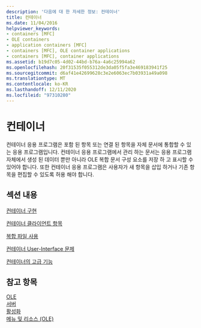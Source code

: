 ```yaml
---
description: '다음에 대 한 자세한 정보: 컨테이너'
title: 컨테이너
ms.date: 11/04/2016
helpviewer_keywords:
- containers [MFC]
- OLE containers
- application containers [MFC]
- containers [MFC], OLE container applications
- containers [MFC], container applications
ms.assetid: b19d7c05-4d02-44bd-b76a-4a6c25994a62
ms.openlocfilehash: 20f31535f055312de3da05f5fa3e469183941f25
ms.sourcegitcommit: d6af41e42699628c3e2e6063ec7b03931a49a098
ms.translationtype: MT
ms.contentlocale: ko-KR
ms.lasthandoff: 12/11/2020
ms.locfileid: "97310280"
---
```

# <a name="containers"></a>컨테이너

컨테이너 응용 프로그램은 포함 된 항목 또는 연결 된 항목을 자체 문서에 통합할 수 있는 응용 프로그램입니다. 컨테이너 응용 프로그램에서 관리 하는 문서는 응용 프로그램 자체에서 생성 된 데이터 뿐만 아니라 OLE 복합 문서 구성 요소를 저장 하 고 표시할 수 있어야 합니다. 또한 컨테이너 응용 프로그램은 사용자가 새 항목을 삽입 하거나 기존 항목을 편집할 수 있도록 허용 해야 합니다.

## <a name="in-this-section"></a>섹션 내용

[컨테이너 구현](containers-implementing-a-container.md)

[컨테이너 클라이언트 항목](containers-client-items.md)

[복합 파일 사용](containers-compound-files.md)

[컨테이너 User-Interface 문제](containers-user-interface-issues.md)

[컨테이너의 고급 기능](containers-advanced-features.md)

## <a name="see-also"></a>참고 항목

[OLE](ole-in-mfc.md)<br/>
[서버](servers.md)<br/>
[활성화](activation-cpp.md)<br/>
[메뉴 및 리소스 (OLE)](menus-and-resources-ole.md)
